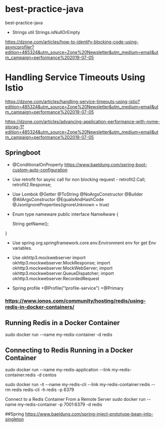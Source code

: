 # best-practice-java
best-practice-java
- Strings util Strings.isNullOrEmpty

https://dzone.com/articles/how-to-identify-blocking-code-using-asyncprofiler?edition=485324&utm_source=Zone%20Newsletter&utm_medium=email&utm_campaign=performance%202019-07-05

# Handling Service Timeouts Using Istio
https://dzone.com/articles/handling-service-timeouts-using-istio?edition=485324&utm_source=Zone%20Newsletter&utm_medium=email&utm_campaign=performance%202019-07-05

https://dzone.com/articles/advancing-application-performance-with-nvme-storag-1?edition=485324&utm_source=Zone%20Newsletter&utm_medium=email&utm_campaign=performance%202019-07-05

## Springboot
- @ConditionalOnProperty
https://www.baeldung.com/spring-boot-custom-auto-configuration

- Use retrofit for async call for non blocking request - retrofit2.Call; retrofit2.Response;

- Use Lombok
@Getter
@ToString
@NoArgsConstructor
@Builder
@AllArgsConstructor
@EqualsAndHashCode
@JsonIgnoreProperties(ignoreUnknown = true)

- Enum type nameware 
public interface NameAware {

    String getName();

}


- Use spring org.springframework.core.env.Environment env for get Env variables.


- Use okhttp3.mockwebserver
import okhttp3.mockwebserver.MockResponse;
import okhttp3.mockwebserver.MockWebServer;
import okhttp3.mockwebserver.QueueDispatcher;
import okhttp3.mockwebserver.RecordedRequest



- Spring profile 
+@Profile("!profile-service")
+@Primary


### https://www.ionos.com/community/hosting/redis/using-redis-in-docker-containers/
## Running Redis in a Docker Container
sudo docker run --name my-redis-container -d redis 

## Connecting to Redis Running in a Docker Container
sudo docker run --name my-redis-application --link my-redis-container:redis -d centos

sudo docker run -it --name my-redis-cli --link my-redis-container:redis --rm redis redis-cli -h redis -p 6379

Connect to a Redis Container From a Remote Server
sudo docker run --name my-redis-container -p 7001:6379 -d redis



##Spring 
https://www.baeldung.com/spring-inject-prototype-bean-into-singleton
